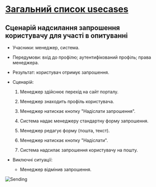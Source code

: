 # [Загальний список usecases](https://github.com/MkZb/ODB/tree/master/doc/usecases)
## Сценарій надсилання запрошення користувачу для участі в опитуванні

- Учасники: менеджер, система.

- Передумови: вхід до профілю; аутентифікований профіль; права менеджера.

- Результат: користувач отримує запрошення.

- Сценарій:

	1. Менеджер здійснює перехід на сайт порталу.
		
	2. Менеджер знаходить профіль користувача.
	
	3. Менеджер натискає кнопку "Надіслати запрошення".
	
	4. Система надає менеджеру стандартну форму запрошення.
	
	5. Менеджер редагує форму (пошта, текст).
	
	6. Менеджер натискає кнопку "Надіслати".
	
	7. Система надсилає запрошення користувачу на пошту.
	
- Виключні ситуації:
	- Менеджер відмінив запрошення.
	
![Sending](https://i.imgur.com/RKEVeBp.png)
